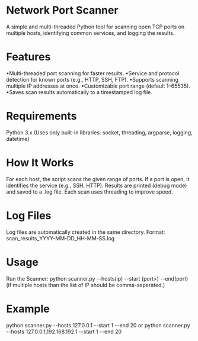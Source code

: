 # Network Port Scanner
A simple and multi-threaded Python tool for scanning open TCP ports on multiple hosts, identifying common services, and logging the results.
# Features
•Multi-threaded port scanning for faster results.
•Service and protocol detection for known ports (e.g., HTTP, SSH, FTP).
•Supports scanning multiple IP addresses at once.
•Customizable port range (default 1–65535).
•Saves scan results automatically to a timestamped log file.

# Requirements
Python 3.x
(Uses only built-in libraries: socket, threading, argparse, logging, datetime)

# How It Works
For each host, the script scans the given range of ports.
If a port is open, it identifies the service (e.g., SSH, HTTP).
Results are printed (debug mode) and saved to a .log file.
Each scan uses threading to improve speed.

# Log Files
Log files are automatically created in the same directory.
Format: scan_results_YYYY-MM-DD_HH-MM-SS.log

# Usage
Run the Scanner: python scanner.py --hosts(ip) --start (port>) --end(port)
(if multiple hosts than the list of IP should be comma-seperated.)

# Example
python scanner.py --hosts 127.0.0.1 --start 1 --end 20
      or
python scanner.py --hosts 127.0.0.1,192.168.192.1 --start 1 --end 20


